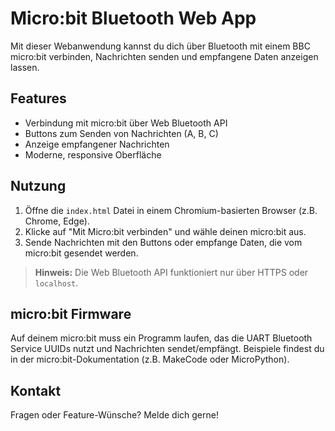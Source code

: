 # Micro:bit Bluetooth Web App

Mit dieser Webanwendung kannst du dich über Bluetooth mit einem BBC micro:bit verbinden, Nachrichten senden und empfangene Daten anzeigen lassen.

## Features
- Verbindung mit micro:bit über Web Bluetooth API
- Buttons zum Senden von Nachrichten (A, B, C)
- Anzeige empfangener Nachrichten
- Moderne, responsive Oberfläche

## Nutzung
1. Öffne die `index.html` Datei in einem Chromium-basierten Browser (z.B. Chrome, Edge).
2. Klicke auf "Mit Micro:bit verbinden" und wähle deinen micro:bit aus.
3. Sende Nachrichten mit den Buttons oder empfange Daten, die vom micro:bit gesendet werden.

> **Hinweis:** Die Web Bluetooth API funktioniert nur über HTTPS oder `localhost`.

## micro:bit Firmware
Auf deinem micro:bit muss ein Programm laufen, das die UART Bluetooth Service UUIDs nutzt und Nachrichten sendet/empfängt. Beispiele findest du in der micro:bit-Dokumentation (z.B. MakeCode oder MicroPython).

## Kontakt
Fragen oder Feature-Wünsche? Melde dich gerne!
